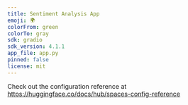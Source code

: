 ```yaml
---
title: Sentiment Analysis App
emoji: 🌍
colorFrom: green
colorTo: gray
sdk: gradio
sdk_version: 4.1.1
app_file: app.py
pinned: false
license: mit
---
```


Check out the configuration reference at https://huggingface.co/docs/hub/spaces-config-reference
